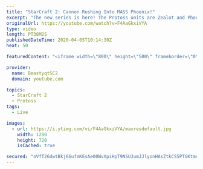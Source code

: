 ```yaml
---
title: "StarCraft 2: Cannon Rushing Into MASS Phoenix!"
excerpt: "The new series is here! The Protoss units are Zealot and Phoenix - take us to Grandmaster baby!  #ZealotPheonix #Beastyqt #StarCraft2 #SC2  Feel free to let me know if you have any suggestions for future videos. I hope you guys enjoy this one!  Check out my stream on Twitch if you enjoy my YouTube content."
originalUrl: https://youtube.com/watch?v=F4AaGkxiVYA
type: video
length: PT38M2S
publishedDateTime: 2020-04-05T10:14:30Z
heat: 50

featuredContent: "<iframe width=\"800\" height=\"500\" frameborder=\"0\" src=\"https://www.youtube.com/embed/F4AaGkxiVYA\" allow=\"accelerometer; autoplay; encrypted-media; gyroscope; picture-in-picture\" allowfullscreen></iframe>"

provider:
  name: BeastyqtSC2
  domain: youtube.com

topics:
  - StarCraft 2
  - Protoss
tags:
  - Live

images:
  - url: https://i.ytimg.com/vi/F4AaGkxiVYA/maxresdefault.jpg
    width: 1280
    height: 720
    isCached: true

secured: "oVfT26dwtBkj66ufmKEsAe00WvXpiHpT9NSUJumJJlyonHAsZtkCS5PTGKtmeTCbNjDvOuk2xJIDxneCwR7gYGbvi9mRmB0UeSqv8ToqxArWRM556QKmAfg9137qB16QBUp8I4Ont9P3dUcVy/9XMnHXx3Qopslut1040+FdE8EgkuArN9Tfs3pnkXQg9mewmHDkkAtYHCKmUHoAdYT6X4KhUy4GFUJ8uZAI6RaMEF+rUiIff/+nfwcQDmadw9KS8gEaVnVjifAcPM/XUtWzC8nYaUZ9LUKGFjxNN3YFI3LqCClRYX5LaRYWC2oGiLS3ShVLkmfd0HNA+KezdIRy1lF4FOWR6anXltlZKu2mWaBWxLGCL7TKh2HNPfxl5kRqgib9qfuZTQIlYOv7IOcsm5uEzNRBos6Ju0YTGCLAUe0=;TJH06cE9Vsw9y9eHk3Gxxg=="
---
```


